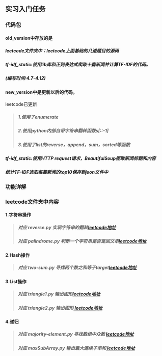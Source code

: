 ## 实习入门任务
### 代码包
#### old_version中存放的是
##### leetcode文件夹中：leetcode上面基础的几道题目的源码
##### tf-idf_static:使用lib库和正则表达式爬取十篇新闻并计算TF-IDF的代码。
##### (编写时间:4.7-4.12)

#### new_version中是更新以后的代码。
leetcode已更新
>##### 1.使用了enumerate
>##### 2.使用python内部自带字符串翻转函数s[::-1]
>##### 3.使用了list的reverse，append，sum，sorted等函数
##### tf-idf_static:使用HTTP request请求，BeautifulSoup提取新闻标题和内容
##### 统计TF-IDF选取每篇新闻的top10保存到json文件中

### 功能详解
### leetcode文件夹中内容
#### 1.字符串操作

>##### 对应 reverse.py 实现字符串的翻转[leetcode地址]("https://leetcode.com/problems/reverse-words-in-a-string/")
>##### 对应 palindrome.py 判断一个字符串是否是回文串[leetcode地址]("https://leetcode.com/problems/valid-palindrome/")

#### 2.Hash操作
>##### 对应 two-sum.py 寻找两个数之和等于target[leetcode地址]("https://leetcode.com/problems/two-sum/")

#### 3.List操作
>##### 对应 triangle1.py 输出图形[leetcode地址]("https://leetcode.com/problems/pascals-triangle/")
>##### 对应 triangle2.py 输出图形[ leetcode地址 ]("https://leetcode.com/problems/pascals-triangle-ii/")

#### 4.递归
>##### 对应 majority-element.py 寻找数组中众数 [ leetcode地址 ]("https://leetcode.com/problems/majority-element/")
>##### 对应 maxSubArray.py 输出最大连续子串和[ leetcode地址 ]("https://leetcode.com/problems/maximum-subarray/")

